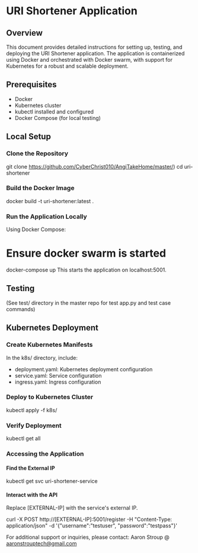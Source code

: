 # URI Shortener Application

## Overview
This document provides detailed instructions for setting up, testing, and deploying the URI Shortener application. The application is containerized using Docker and orchestrated with Docker swarm, with support for Kubernetes for a robust and scalable deployment.

## Prerequisites
- Docker
- Kubernetes cluster
- kubectl installed and configured
- Docker Compose (for local testing)

## Local Setup
### Clone the Repository
git clone https://github.com/CyberChrist010/AngiTakeHome/master/)
cd uri-shortener

### Build the Docker Image
docker build -t uri-shortener:latest .

### Run the Application Locally
Using Docker Compose:

# Ensure docker swarm is started
docker-compose up
This starts the application on localhost:5001.

## Testing
(See test/ directory in the master repo for test app.py and test case commands)

## Kubernetes Deployment
### Create Kubernetes Manifests
In the k8s/ directory, include:
- deployment.yaml: Kubernetes deployment configuration
- service.yaml: Service configuration
- ingress.yaml: Ingress configuration

### Deploy to Kubernetes Cluster
kubectl apply -f k8s/

### Verify Deployment
kubectl get all

### Accessing the Application
#### Find the External IP
kubectl get svc uri-shortener-service

#### Interact with the API
Replace [EXTERNAL-IP] with the service's external IP.

curl -X POST http://[EXTERNAL-IP]:5001/register -H "Content-Type: application/json" -d '{"username":"testuser", "password":"testpass"}'

For additional support or inquiries, please contact: Aaron Stroup @ aaronstrouptech@gmail.com
